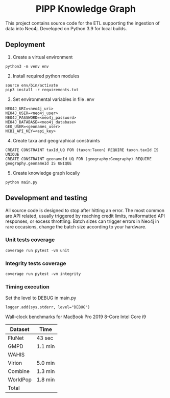 <h1 align="center">
  PIPP Knowledge Graph
</h1>

This project contains source code for the ETL supporting the ingestion of data into Neo4j. Developed on Python 3.9 for local builds.

## Deployment

1. Create a virtual environment

```
python3 -m venv env
```

2. Install required python modules

```
source env/bin/activate
pip3 install -r requirements.txt
```

3. Set environmental variables in file .env

```
NEO4J_URI=<neo4j_uri>
NEO4J_USER=<neo4j_user>
NEO4J_PASSWORD=<neo4j_password>
NEO4J_DATABASE=<neo4j_database>
GEO_USER=<geonames_user>
NCBI_API_KEY=<api_key>
```

4. Create taxa and geographical constraints

```
CREATE CONSTRAINT taxId_UQ FOR (taxon:Taxon) REQUIRE taxon.taxId IS UNIQUE
CREATE CONSTRAINT geonameId_UQ FOR (geography:Geography) REQUIRE geography.geonameId IS UNIQUE
```

5. Create knowledge graph locally

```
python main.py
```

## Development and testing

All source code is designed to stop after hitting an error. The most common are API related, usually triggered by reaching credit limits, malformatted API responses, or excess throttling. Batch sizes can trigger errors in Neo4j in rare occasions, change the batch size according to your hardware.

### Unit tests coverage

```
coverage run pytest -vm unit
```

### Integrity tests coverage

```
coverage run pytest -vm integrity
```

### Timing execution

Set the level to DEBUG in main.py

```
logger.add(sys.stderr, level="DEBUG")
```

Wall-clock benchmarks for MacBook Pro 2019 8-Core Intel Core i9

| Dataset  | Time    |
| -------- | ------- |
| FluNet   | 43 sec  |
| GMPD     | 1.1 min |
| WAHIS    |         |
| Virion   | 5.0 min |
| Combine  | 1.3 min |
| WorldPop | 1.8 min |
| Total    |         |
